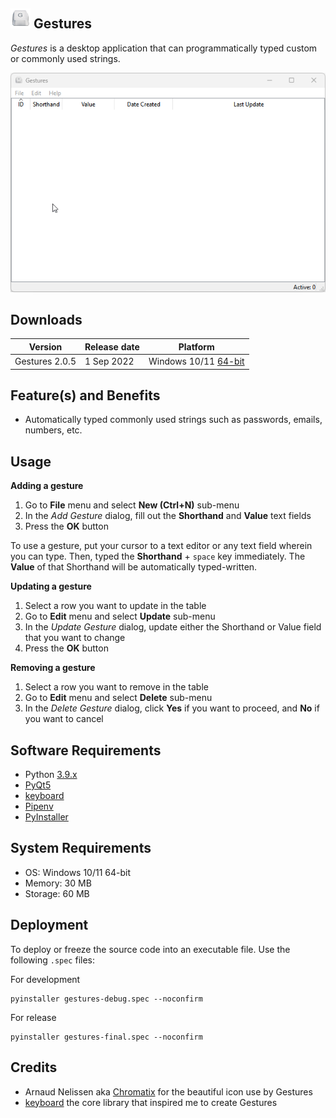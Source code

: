 ![Hey! Gestures](images/g-key-32.png) **Gestures**
---
_Gestures_ is a desktop application that can programmatically typed custom or commonly used strings.

![Gestures Demo](images/gestures-demo.gif)

Downloads
---

| Version        | Release date | Platform                                                                                           |
|----------------|--------------|----------------------------------------------------------------------------------------------------|
| Gestures 2.0.5 | 1 Sep 2022   | Windows 10/11 [64-bit](https://github.com/jerobado/Gestures/releases/download/v2.0.5/gestures.exe) |

Feature(s) and Benefits
---
* Automatically typed commonly used strings such as passwords, emails, numbers, etc.

Usage
---
**Adding a gesture**
1. Go to **File** menu and select **New (Ctrl+N)** sub-menu 
2. In the _Add Gesture_ dialog, fill out the **Shorthand** and **Value** text fields
3. Press the **OK** button

To use a gesture, put your cursor to a text editor or any text field wherein you can type. Then, typed the **Shorthand** + `space` key immediately. The **Value** of that Shorthand will be automatically typed-written. 

**Updating a gesture**
1. Select a row you want to update in the table
2. Go to **Edit** menu and select **Update** sub-menu
3. In the _Update Gesture_ dialog, update either the Shorthand or Value field that you want to change
4. Press the **OK** button

**Removing a gesture**
1. Select a row you want to remove in the table
2. Go to **Edit** menu and select **Delete** sub-menu
3. In the _Delete Gesture_ dialog, click **Yes** if you want to proceed, and **No** if you want to cancel

Software Requirements
---
- Python [3.9.x](https://www.python.org/downloads/)
- [PyQt5](https://pypi.org/project/PyQt5/)
- [keyboard](https://pypi.org/project/keyboard/)
- [Pipenv](https://pypi.org/project/pipenv/)
- [PyInstaller](https://pypi.org/project/pyinstaller/)

System Requirements
---
- OS: Windows 10/11 64-bit
- Memory: 30 MB
- Storage: 60 MB

Deployment
---

To deploy or freeze the source code into an executable file. Use the following `.spec` files:

For development
```
pyinstaller gestures-debug.spec --noconfirm
```

For release
```
pyinstaller gestures-final.spec --noconfirm
```

Credits
---
* Arnaud Nelissen aka [Chromatix](http://www.iconarchive.com/artist/chromatix.html) for the beautiful icon use by Gestures
* [keyboard](https://github.com/boppreh/keyboard) the core library that inspired me to create Gestures
